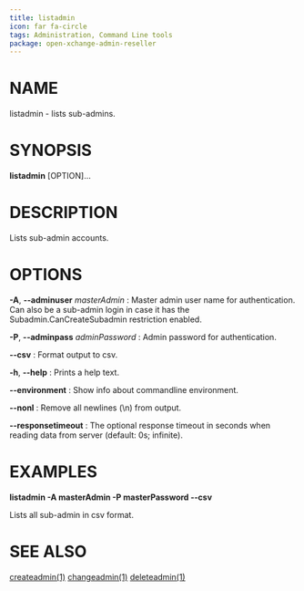 ```yaml
---
title: listadmin
icon: far fa-circle
tags: Administration, Command Line tools
package: open-xchange-admin-reseller
---
```


# NAME

listadmin - lists sub-admins.

# SYNOPSIS

**listadmin** [OPTION]...

# DESCRIPTION

Lists sub-admin accounts.

# OPTIONS

**-A**, **--adminuser** *masterAdmin*
: Master admin user name for authentication. Can also be a sub-admin login in case it has the Subadmin.CanCreateSubadmin restriction enabled.

**-P**, **--adminpass** *adminPassword*
: Admin password for authentication.

**--csv**
: Format output to csv.

**-h**, **--help**
: Prints a help text.

**--environment**
: Show info about commandline environment.

**--nonl**
: Remove all newlines (\\n) from output.

**--responsetimeout**
: The optional response timeout in seconds when reading data from server (default: 0s; infinite).

# EXAMPLES

**listadmin -A masterAdmin -P masterPassword --csv**

Lists all sub-admin in csv format.

# SEE ALSO

[createadmin(1)](createadmin) [changeadmin(1)](changeadmin) [deleteadmin(1)](deleteadmin)
